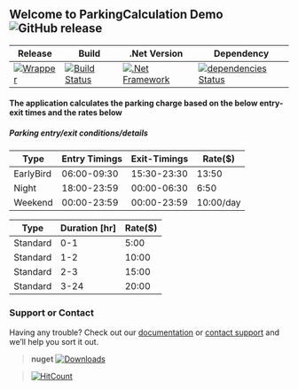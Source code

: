 ## Welcome to ParkingCalculation Demo ![GitHub release](https://img.shields.io/github/release/ajeetx/ParkingCalculation.Demo.svg?style=for-the-badge)

	
| Release | Build | .Net Version | Dependency |
| ---     | ---   | ---    | ---        |
|[![Wrapper](https://img.shields.io/badge/ParkingCalculationDemo-stable-brightgreen.svg)](https://www.nuget.org/packages/ParkingCalculation.Engine/2.0.0) | [![Build Status](https://travis-ci.org/AJEETX/ParkingCalculation.Demo.png?branch=master&style=for-the-badge)](https://travis-ci.org/AJEETX/ParkingCalculation.Demo) | [![.Net Framework](https://img.shields.io/badge/DotNet-4.6.1-blue.svg?style=plastic)](https://www.microsoft.com/en-au/download/details.aspx?id=49981) | [![dependencies Status](https://img.shields.io/badge/dependency-none-brightgreen.svg?style=plastic)](https://img.shields.io/badge/dependency-none-brightgreen.svg) |

#### The application calculates the parking charge based on the below entry-exit times and the rates below

##### Parking entry/exit conditions/details

| Type | Entry Timings | Exit-Timings | Rate($) |
| ---  | ---           | ---          | ---  | 
| EarlyBird | 06:00-09:30 | 15:30-23:30 | 13:50 |
| Night | 18:00-23:59 | 00:00-06:30 | 6:50 |
| Weekend | 00:00-23:59 | 00:00-23:59 | 10:00/day |


| Type | Duration [hr] | Rate($) |
| ---  | ---           | ---     | 
| Standard | 0-1 | 5:00 |
| Standard | 1-2 | 10:00 |
| Standard | 2-3 | 15:00 |
| Standard | 3-24 | 20:00 |


### Support or Contact

Having any trouble? Check out our [documentation](https://github.com/AJEETX/ParkingCalculation.Demo/blob/master/README.md) or [contact support](mailto:ajeetkumar@email.com) and we’ll help you sort it out.

> **nuget** [![Downloads](https://img.shields.io/nuget/dt/ParkingCalculation.Engine.svg?style=plastic)](https://www.nuget.org/stats/packages/ParkingCalculation.Engine?groupby=Version)

> [![HitCount](http://hits.dwyl.io/ajeetx/ParkingCalculation.Demo/projects/1.svg)](http://hits.dwyl.io/ajeetx/ParkingCalculation.Demo/projects/1)

